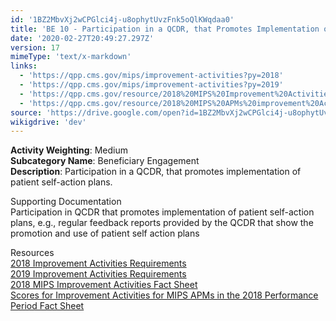 ```yaml
---
id: '1BZ2MbvXj2wCPGlci4j-u8ophytUvzFnk5oQlKWqdaa0'
title: 'BE 10 - Participation in a QCDR, that Promotes Implementation of Patient Self-action Plans.'
date: '2020-02-27T20:49:27.297Z'
version: 17
mimeType: 'text/x-markdown'
links:
  - 'https://qpp.cms.gov/mips/improvement-activities?py=2018'
  - 'https://qpp.cms.gov/mips/improvement-activities?py=2019'
  - 'https://qpp.cms.gov/resource/2018%20MIPS%20Improvement%20Activities%20Fact%20Sheet'
  - 'https://qpp.cms.gov/resource/2018%20MIPS%20APMs%20improvement%20Activities%20scores%20fact%20sheet'
source: 'https://drive.google.com/open?id=1BZ2MbvXj2wCPGlci4j-u8ophytUvzFnk5oQlKWqdaa0'
wikigdrive: 'dev'
---
```





**Activity Weighting**: Medium  
**Subcategory Name**: Beneficiary Engagement  
**Description**: Participation in a QCDR, that promotes implementation of patient self-action plans.



Supporting Documentation  
Participation in QCDR that promotes implementation of patient self-action plans, e.g., regular feedback reports provided by the QCDR that show the promotion and use of patient self action plans




Resources  
[2018 Improvement Activities Requirements](https://qpp.cms.gov/mips/improvement-activities?py=2018)  
[2019 Improvement Activities Requirements](https://qpp.cms.gov/mips/improvement-activities?py=2019)  
[2018 MIPS Improvement Activities Fact Sheet](https://qpp.cms.gov/resource/2018%20MIPS%20Improvement%20Activities%20Fact%20Sheet)  
[Scores for Improvement Activities for MIPS APMs in the 2018 Performance Period Fact Sheet](https://qpp.cms.gov/resource/2018%20MIPS%20APMs%20improvement%20Activities%20scores%20fact%20sheet)
